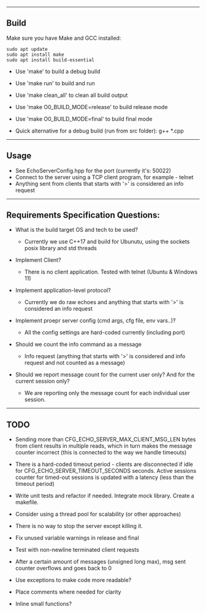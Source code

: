 ------------------------------------------------------------------------
Build
------------------------------------------------------------------------
Make sure you have Make and GCC installed:
```
sudo apt update
sudo apt install make
sudo apt install build-essential
```

* Use 'make' to build a debug build
* Use 'make run' to build and run
* Use 'make clean_all' to clean all build output 
* Use 'make O0_BUILD_MODE=release' to build release mode
* Use 'make O0_BUILD_MODE=final' to build final mode

* Quick alternative for a debug build (run from src folder): 
  g++ *.cpp

------------------------------------------------------------------------
Usage
------------------------------------------------------------------------

* See EchoServerConfig.hpp for the port (currently it's: 50022)
* Connect to the server using a TCP client program, for example - telnet
* Anything sent from clients that starts with '>' is considered an info request

------------------------------------------------------------------------
Requirements Specification Questions:
------------------------------------------------------------------------

* What is the build target OS and tech to be used?
  - Currently we use C++17 and build for Ubunutu, using the sockets posix library and std threads

* Implement Client?
  - There is no client application. Tested with telnet (Ubuntu & Windows 11)

* Implement application-level protocol?
  - Currently we do raw echoes and anything that starts with '>' is considered an info request
  
* Implement proepr server config (cmd args, cfg file, env vars..)? 
  - All the config settings are hard-coded currently (including port)

* Should we count the info command as a message
  - Info request (anything that starts with '>' is considered and info request and not counted as a message)

* Should we report message count for the current user only? And for the current session only?
  - We are reporting only the message count for each individual user session.

------------------------------------------------------------------------
TODO
------------------------------------------------------------------------

* Sending more than CFG_ECHO_SERVER_MAX_CLIENT_MSG_LEN bytes from client results
  in multiple reads, which in turn makes the message counter incorrect (this is
  connected to the way we handle timeouts)

* There is a hard-coded timeout period - clients are disconnected if idle for
  CFG_ECHO_SERVER_TIMEOUT_SECONDS seconds. 
  Active sessions counter for timed-out sessions is updated with a latency (less than the timeout period) 

* Write unit tests and refactor if needed. Integrate mock library. Create a makefile.

* Consider using a thread pool for scalability (or other approaches)
* There is no way to stop the server except killing it.
* Fix unused variable warnings in release and final
* Test with non-newline terminated client requests
* After a certain amount of messages (unsigned long max), msg sent counter overflows and goes back to 0 
* Use exceptions to make code more readable?
* Place comments where needed for clarity
* Inline small functions?
